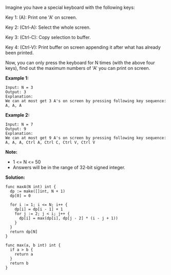 Imagine you have a special keyboard with the following keys:

Key 1: (A): Print one 'A' on screen.

Key 2: (Ctrl-A): Select the whole screen.

Key 3: (Ctrl-C): Copy selection to buffer.

Key 4: (Ctrl-V): Print buffer on screen appending it after what has already been printed.

Now, you can only press the keyboard for N times (with the above four keys), find out the maximum numbers of 'A' you can print on screen.

**Example 1:**
```
Input: N = 3
Output: 3
Explanation: 
We can at most get 3 A's on screen by pressing following key sequence:
A, A, A
```

**Example 2:**
```
Input: N = 7
Output: 9
Explanation: 
We can at most get 9 A's on screen by pressing following key sequence:
A, A, A, Ctrl A, Ctrl C, Ctrl V, Ctrl V
```

**Note:**

- 1 <= N <= 50
- Answers will be in the range of 32-bit signed integer.

**Solution:**

```golang
func maxA(N int) int {
  dp := make([]int, N + 1)
  dp[0] = 0

  for i := 1; i <= N; i++ {
    dp[i] = dp[i - 1] + 1
    for j := 2; j < i; j++ {
      dp[i] = max(dp[i], dp[j - 2] * (i - j + 1))
    }
  }
  return dp[N]
}

func max(a, b int) int {
  if a > b {
    return a
  }
  return b
}
```
